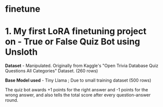 # finetune

# 1. My first LoRA finetuning project on - True or False Quiz Bot using Unsloth

**Dataset** -  Manipulated. Originally from Kaggle's "Open Trivia Database Quiz Questions All Categories" Dataset. (260 rows)

**Base Model used** - Tiny Llama ; Due to small training dataset (500 rows)

The quiz bot awards +1 points for the right answer and -1 points for the wrong answer, and also tells the total score after every question-answer round.
